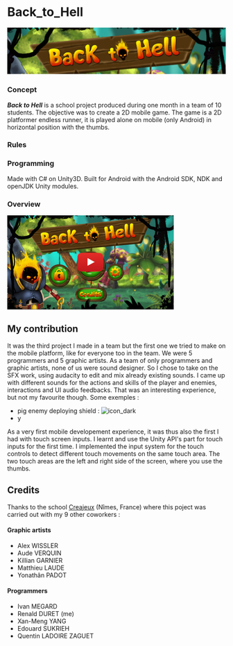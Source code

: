 # Back_to_Hell
![title]

### Concept

***Back to Hell*** is a school project produced during one month in a team of 10 students. The objective was to create a 2D mobile game.
The game is a 2D platformer endless runner, it is played alone on mobile (only Android) in horizontal position with the thumbs.

### Rules



### Programming

Made with C# on Unity3D. Built for Android with the Android SDK, NDK and openJDK Unity modules.

### Overview
[![thumbnail]](https://www.youtube.com)


## My contribution

It was the third project I made in a team but the first one we tried to make on the mobile platform, like for everyone too in the team. We were 5 programmers and 5 graphic artists. As a team of only programmers and graphic artists, none of us were sound designer. So I chose to take on the SFX work, using audacity to edit and mix already existing sounds. I came up with different sounds for the actions and skills of the player and enemies, interactions and UI audio feedbacks. That was an interesting experience, but not my favourite though.
Some exemples :
- pig enemy deploying shield : ![icon_dark](https://mega.nz/file/EfA3jCyQ#vShNj7ocOngT-bYNi4JGowSxk7cZKNRZm8_wmcCYPIM)
- y


As a very first mobile developement experience, it was thus also the first I had with touch screen inputs. I learnt and use the Unity API's part for touch inputs for the first time. I implemented the input system for the touch controls to detect different touch movements on the same touch area. The two touch areas are the left and right side of the screen, where you use the thumbs.



## Credits

Thanks to the school [Creajeux](https://www.creajeux.fr/) (Nîmes, France) where this poject was carried out with my 9 other coworkers :

#### Graphic artists
- Alex WISSLER
- Aude VERQUIN
- Killian GARNIER
- Matthieu LAUDE
- Yonathân PADOT

#### Programmers
- Ivan MEGARD
- Renald DURET (me)
- Xan-Meng YANG
- Edouard SUKRIEH
- Quentin LADOIRE ZAGUET


<!-- MEDIA FILES -------------------------------------------------------------------------------------------->
[title]: Back_to_Hell_title.jpg
[thumbnail]: Back_to_Hell_thumbnail.jpg
[sound_dark]: sound_dark_icon.png
[sound_light]: sound_light_icon.png#gh-dark-mode-only

